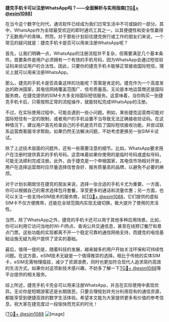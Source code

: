 **捷克手机卡可以注册WhatsApp吗？——全面解析与实用指南[[TG💪+ @esim1088](https://t.me/s/esim1088)]**

在当今这个数字化时代，通讯软件已经成为我们日常生活中不可或缺的一部分。其中，WhatsApp作为全球最受欢迎的即时通讯工具之一，以其便捷性和安全性赢得了无数用户的青睐。然而，对于那些计划前往捷克旅行或工作的朋友们来说，一个常见的疑问就是：捷克手机卡是否可以用来注册WhatsApp呢？

首先，让我们明确一点，WhatsApp的注册流程并不复杂，但需要满足几个基本条件。首要条件是用户必须拥有一个有效的手机号码，因为WhatsApp会通过短信验证码来验证用户的合法性。因此，只要你的捷克手机卡能够正常接收国际短信，理论上就可以用来注册WhatsApp。

那么，捷克的手机卡是否具备这样的功能呢？答案是肯定的。捷克作为一个高度发达的欧洲国家，其电信网络覆盖范围广、信号质量高。无论是本地运营商还是国际服务商，在捷克提供的SIM卡大多支持国际短信服务。这意味着，当你购买一张捷克手机卡后，只需按照正常的流程操作，就能轻松完成WhatsApp的注册。

不过，在实际使用过程中，可能会遇到一些小问题。例如，某些捷克运营商可能对国际短信有一定的限制，或者用户的手机设置不当导致无法正确接收验证码。在这种情况下，建议用户首先检查自己的手机是否开启了国际短信接收功能，并尝试联系运营商客服寻求帮助。如果仍然无法解决问题，不妨考虑更换另一张SIM卡试试。

除了上述技术层面的问题外，还有一些需要注意的细节。比如，WhatsApp要求用户在注册时提供真实的手机号码，这意味着如果你使用的是临时号码或虚拟号码，可能无法顺利完成注册。此外，由于捷克是一个申根国家，其电信市场相对开放，用户在选择运营商时应尽量选择信誉良好、服务质量高的品牌，以避免不必要的麻烦。

对于计划长期居住在捷克的朋友来说，选择一张合适的手机卡尤为重要。一方面，你可以根据自己的需求选择包月套餐，享受更多的通话和流量优惠；另一方面，也可以关注一些支持eSIM技术的服务商，如[TG💪+ @esim1088](https://t.me/s/esim1088)，它们提供的虚拟SIM卡不仅方便携带，还能在全球范围内实现无缝切换，极大提升了使用的灵活性。

当然，除了WhatsApp之外，捷克的手机卡还可以用于其他多种应用场景。比如，你可以利用它访问当地的Wi-Fi热点、查询公共交通信息，甚至在线预订餐厅和景点门票。这些功能的实现都离不开一个稳定可靠的通信网络支持，而捷克的电信基础设施无疑为用户提供了坚实的基础。

最后，值得一提的是，随着科技的发展，越来越多的用户开始关注环保和可持续性问题。在这方面，eSIM技术无疑是一个值得推崇的选择。相比于传统的实体SIM卡，eSIM无需物理插拔，减少了资源浪费，同时也更加符合现代人追求简约高效的生活方式。如果你对这项新技术感兴趣，不妨多了解一下[TG💪+ @esim1088](https://t.me/s/esim1088)等平台提供的相关服务。

综上所述，捷克手机卡完全可以用来注册WhatsApp，并且在实际使用中表现优异。无论你是短期游客还是长期居民，只要合理规划并充分利用现有的通信资源，都能享受到便捷高效的数字生活体验。希望本文能为大家提供更多有价值的参考信息，祝大家在捷克度过一段愉快而充实的时光！

[[TG💪+ @esim1088](https://t.me/s/esim1088) ![Image](https://i.postimg.cc/4NQfJmqS/Snipaste-2025-05-13-00-14-12.png)]